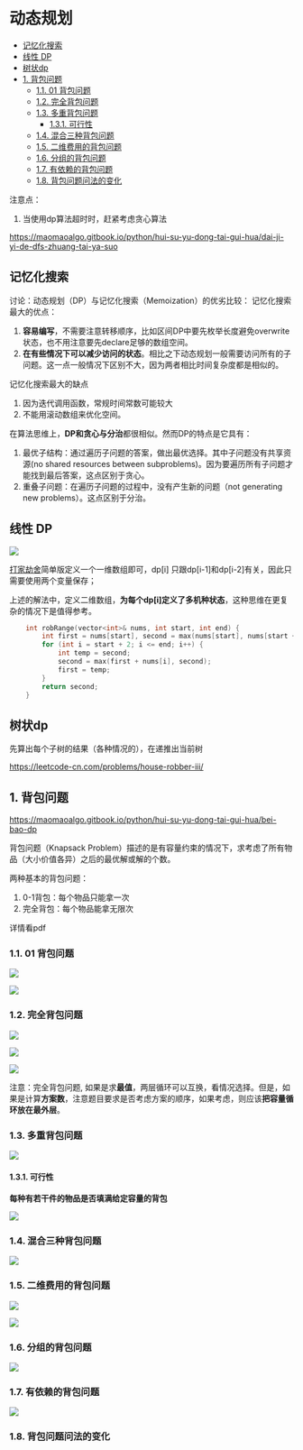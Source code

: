# 动态规划

- [记忆化搜索](#记忆化搜索)
- [线性 DP](#线性-dp)
- [树状dp](#树状dp)
- [1. 背包问题](#1-背包问题)
  - [1.1. 01 背包问题](#11-01-背包问题)
  - [1.2. 完全背包问题](#12-完全背包问题)
  - [1.3. 多重背包问题](#13-多重背包问题)
    - [1.3.1. 可行性](#131-可行性)
  - [1.4. 混合三种背包问题](#14-混合三种背包问题)
  - [1.5. 二维费用的背包问题](#15-二维费用的背包问题)
  - [1.6. 分组的背包问题](#16-分组的背包问题)
  - [1.7. 有依赖的背包问题](#17-有依赖的背包问题)
  - [1.8. 背包问题问法的变化](#18-背包问题问法的变化)

注意点：

1. 当使用dp算法超时时，赶紧考虑贪心算法

<https://maomaoalgo.gitbook.io/python/hui-su-yu-dong-tai-gui-hua/dai-ji-yi-de-dfs-zhuang-tai-ya-suo>

## 记忆化搜索

讨论：动态规划（DP）与记忆化搜索（Memoization）的优劣比较：
记忆化搜索最大的优点：

1. **容易编写**，不需要注意转移顺序，比如区间DP中要先枚举长度避免overwrite状态，也不用注意要先declare足够的数组空间。
2. **在有些情况下可以减少访问的状态**。相比之下动态规划一般需要访问所有的子问题。这一点一般情况下区别不大，因为两者相比时间复杂度都是相似的。

记忆化搜索最大的缺点

1. 因为迭代调用函数，常规时间常数可能较大
2. 不能用滚动数组来优化空间。

在算法思维上，**DP和贪心与分治**都很相似。然而DP的特点是它具有：

1. 最优子结构：通过遍历子问题的答案，做出最优选择。其中子问题没有共享资源(no shared resources between subproblems)。因为要遍历所有子问题才能找到最后答案，这点区别于贪心。
2. 重叠子问题：在遍历子问题的过程中，没有产生新的问题（not generating new problems）。这点区别于分治。

## 线性 DP

![](images/markdown-2022-02-24-19-29-20.png)

[打家劫舍](https://leetcode-cn.com/problems/house-robber/)简单版定义一个一维数组即可，dp[i] 只跟dp[i-1]和dp[i-2]有关，因此只需要使用两个变量保存；

上述的解法中，定义二维数组，**为每个dp[i]定义了多机种状态**，这种思维在更复杂的情况下是值得参考。

```cpp
    int robRange(vector<int>& nums, int start, int end) {
        int first = nums[start], second = max(nums[start], nums[start + 1]);
        for (int i = start + 2; i <= end; i++) {
            int temp = second;
            second = max(first + nums[i], second);
            first = temp;
        }
        return second;
    }
```

## 树状dp

先算出每个子树的结果（各种情况的），在递推出当前树

<https://leetcode-cn.com/problems/house-robber-iii/>

## 1. 背包问题

<https://maomaoalgo.gitbook.io/python/hui-su-yu-dong-tai-gui-hua/bei-bao-dp>

背包问题（Knapsack Problem）描述的是有容量约束的情况下，求考虑了所有物品（大小价值各异）之后的最优解或解的个数。

两种基本的背包问题：

1. 0-1背包：每个物品只能拿一次
2. 完全背包：每个物品能拿无限次

详情看pdf

### 1.1. 01 背包问题

![](images/markdown-2022-02-18-12-53-06.png)

![](images/markdown-2022-02-20-22-33-09.png)

### 1.2. 完全背包问题

![](images/markdown-2022-02-20-21-06-45.png)

![](images/markdown-2022-02-20-21-08-38.png)

![](images/markdown-2022-02-20-23-01-15.png)

注意：完全背包问题, 如果是求**最值**，两层循环可以互换，看情况选择。但是，如果是计算**方案数**，注意题目要求是否考虑方案的顺序，如果考虑，则应该**把容量循环放在最外层**。

### 1.3. 多重背包问题

![](images/markdown-2022-02-20-21-09-28.png)

#### 1.3.1. 可行性

**每种有若干件的物品是否填满给定容量的背包**

![](images/markdown-2022-02-20-21-49-52.png)

### 1.4. 混合三种背包问题

![](images/markdown-2022-02-20-22-32-00.png)

### 1.5. 二维费用的背包问题

![](images/markdown-2022-02-20-22-51-29.png)

![](images/markdown-2022-02-20-22-51-05.png)

### 1.6. 分组的背包问题

![](images/markdown-2022-02-20-22-55-26.png)

### 1.7. 有依赖的背包问题

![](images/markdown-2022-02-20-23-08-14.png)

### 1.8. 背包问题问法的变化
